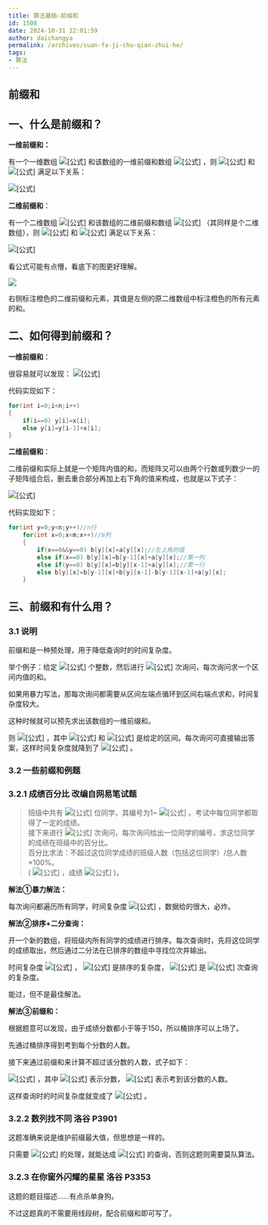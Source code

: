 ```yaml
---
title: 算法基础-前缀和
id: 1508
date: 2024-10-31 22:01:59
author: daichangya
permalink: /archives/suan-fa-ji-chu-qian-zhui-he/
tags:
- 算法
---
```



## 前缀和

## 一、什么是前缀和？

**一维前缀和：**

有一个一维数组 ![[公式]](https://www.zhihu.com/equation?tex=x) 和该数组的一维前缀和数组 ![[公式]](https://www.zhihu.com/equation?tex=y) ，则 ![[公式]](https://www.zhihu.com/equation?tex=x) 和 ![[公式]](https://www.zhihu.com/equation?tex=y) 满足以下关系：

![[公式]](https://www.zhihu.com/equation?tex=y_0%3Dx_0%E3%80%81y_1%3Dx_0%2Bx_1%E3%80%81y_2%3Dx_0%2Bx_1%2Bx_2%E3%80%81%E2%80%A6%E2%80%A6y_n%3Dx_0%2Bx_1%2Bx_2%2B%E2%80%A6%2Bx_n)

**二维前缀和**：

有一个二维数组 ![[公式]](https://www.zhihu.com/equation?tex=a) 和该数组的二维前缀和数组 ![[公式]](https://www.zhihu.com/equation?tex=b) （其同样是个二维数组），则 ![[公式]](https://www.zhihu.com/equation?tex=a) 和 ![[公式]](https://www.zhihu.com/equation?tex=b) 满足以下关系：

![[公式]](https://www.zhihu.com/equation?tex=b_%7B0%2C0%7D%3Da_%7B0%2C0%7D%E3%80%81b_%7B0%2C1%7D%3Da_%7B0%2C0%7D%2Ba_%7B0%2C1%7D%E3%80%81b_%7B1%2C0%7D%3Da_%7B0%2C0%7D%2Ba_%7B1%2C0%7D%E3%80%81b_%7B1%2C1%7D%3Da_%7B0%2C0%7D%2Ba_%7B0%2C1%7D%2Ba_%7B1%2C0%7D%2Ba_%7B1%2C1%7D%E2%80%A6%E2%80%A6)

看公式可能有点懵，看底下的图更好理解。

![](https://pic3.zhimg.com/80/v2-164e5df46fcfaaa6a3bc9ce325b08f4a_720w.jpg)

  

右侧标注橙色的二维前缀和元素，其值是左侧的原二维数组中标注橙色的所有元素的和。

## 二、如何得到前缀和？

**一维前缀和**：

很容易就可以发现： ![[公式]](https://www.zhihu.com/equation?tex=y_n%3Dy_%7Bn-1%7D%2Bx_n)

代码实现如下：

```cpp
for(int i=0;i<n;i++)
{
    if(i==0) y[i]=x[i];
    else y[i]=y[i-1]+x[i];
}

```

**二维前缀和**：

二维前缀和实际上就是一个矩阵内值的和，而矩阵又可以由两个行数或列数少一的子矩阵组合后，删去重合部分再加上右下角的值来构成，也就是以下式子：

![[公式]](https://www.zhihu.com/equation?tex=b_%7Bx%2Cy%7D%3Db_%7Bx-1%2Cy%7D%2Bb_%7Bx%2Cy-1%7D-b_%7Bx-1%2Cy-1%7D%2Ba_%7Bx%2Cy%7D)

代码实现如下：

```cpp
for(int y=0;y<n;y++)//n行
    for(int x=0;x<m;x++)//m列
    {
        if(x==0&&y==0) b[y][x]=a[y][x];//左上角的值
        else if(x==0) b[y][x]=b[y-1][x]+a[y][x];//第一列
        else if(y==0) b[y][x]=b[y][x-1]+a[y][x];//第一行
        else b[y][x]=b[y-1][x]+b[y][x-1]-b[y-1][x-1]+a[y][x];
    }

```

## 三、前缀和有什么用？

### 3.1 说明

前缀和是一种预处理，用于降低查询时的时间复杂度。

举个例子：给定 ![[公式]](https://www.zhihu.com/equation?tex=n) 个整数，然后进行 ![[公式]](https://www.zhihu.com/equation?tex=m) 次询问，每次询问求一个区间内值的和。

如果用暴力写法，那每次询问都需要从区间左端点循环到区间右端点求和，时间复杂度较大。

这种时候就可以预先求出该数组的一维前缀和。

则 ![[公式]](https://www.zhihu.com/equation?tex=ans%3Dy%5BR%5D-y%5BL-1%5D) ，其中 ![[公式]](https://www.zhihu.com/equation?tex=L) 和 ![[公式]](https://www.zhihu.com/equation?tex=R) 是给定的区间。每次询问可直接输出答案，这样时间复杂度就降到了 ![[公式]](https://www.zhihu.com/equation?tex=O%28N%2BM%29) 。

### 3.2 一些前缀和例题

### 3.2.1 成绩百分比 改编自网易笔试题

> 班级中共有 ![[公式]](https://www.zhihu.com/equation?tex=n) 位同学，其编号为1~ ![[公式]](https://www.zhihu.com/equation?tex=n) 。考试中每位同学都取得了一定的成绩。  
> 接下来进行 ![[公式]](https://www.zhihu.com/equation?tex=m) 次询问，每次询问给出一位同学的编号，求这位同学的成绩在班级中的百分比。  
> 百分比求法：不超过这位同学成绩的班级人数（包括这位同学）/总人数×100%。  
> ( ![[公式]](https://www.zhihu.com/equation?tex=2%3C%3Dm%2Cn%3C%3D100000) ，成绩 ![[公式]](https://www.zhihu.com/equation?tex=a_i%3C%3D150) )。  

**解法①暴力解法：**

每次询问都遍历所有同学，时间复杂度 ![[公式]](https://www.zhihu.com/equation?tex=O%28N%C3%97M%29) ，数据给的很大，必炸。

**解法②排序+二分查询：**

开一个新的数组，将班级内所有同学的成绩进行排序。每次查询时，先将这位同学的成绩取出，然后通过二分法在已排序的数组中寻找位次并输出。

时间复杂度 ![[公式]](https://www.zhihu.com/equation?tex=O%28NlogN%2BMlogN%29) ， ![[公式]](https://www.zhihu.com/equation?tex=NlogN) 是排序的复杂度， ![[公式]](https://www.zhihu.com/equation?tex=MlogN) 是 ![[公式]](https://www.zhihu.com/equation?tex=m) 次查询的复杂度。

能过，但不是最佳解法。

**解法③前缀和：**

根据题意可以发现，由于成绩分数都小于等于150，所以桶排序可以上场了。

先通过桶排序得到考到每个分数的人数。

接下来通过前缀和来计算不超过该分数的人数，式子如下：

![[公式]](https://www.zhihu.com/equation?tex=nohigher%5Bi%5D%3Dnohigher%5Bi-1%5D%2Bpeople%5Bi%5D) ，其中 ![[公式]](https://www.zhihu.com/equation?tex=i) 表示分数， ![[公式]](https://www.zhihu.com/equation?tex=people%5Bi%5D) 表示考到该分数的人数。

这样查询时的时间复杂度就变成了 ![[公式]](https://www.zhihu.com/equation?tex=O%281%29) 。

### 3.2.2 数列找不同 洛谷 P3901

这题准确来说是维护前缀最大值，但思想是一样的。

只需要 ![[公式]](https://www.zhihu.com/equation?tex=O%28n%29) 的处理，就能达成 ![[公式]](https://www.zhihu.com/equation?tex=O%281%29) 的查询，否则这题则需要莫队算法。

### 3.2.3 在你窗外闪耀的星星 洛谷 P3353

这题的题目描述……有点杀单身狗。

不过这题真的不需要用线段树，配合前缀和即可写了。